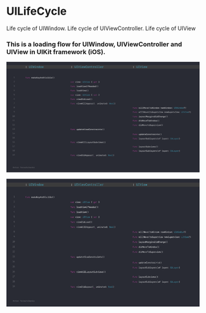 # UILifeCycle

Life cycle of UIWindow. Life cycle of UIViewController. Life cycle of UIView

### This is a loading flow for UIWindow, UIViewController and UIView in UIKit framework (iOS).

![](https://github.com/bananaRanger/UILifeCycle/blob/master/UILifeCycle.png?raw=true)

<p align="center">
  <img width="592" height="333" src="https://github.com/bananaRanger/UILifeCycle/blob/master/UILifeCycle.png?raw=true">
</p>
